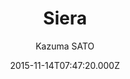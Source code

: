 ---
title: Siera
github: 'https://github.com/KazumaSATO/Siera'
demo: 'https://ranceworks.com/'
author: Kazuma SATO
ssg:
  - Jekyll
cms:
  - No Cms
date: 2015-11-14T07:47:20.000Z
github_branch: master
description: jekyll theme
stale: true
---